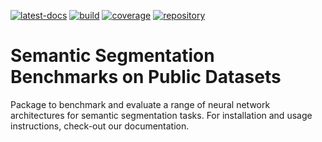 <!--
SPDX-FileCopyrightText: Copyright © 2023 Idiap Research Institute <contact@idiap.ch>

SPDX-License-Identifier: GPL-3.0-or-later
-->

[![latest-docs](https://img.shields.io/badge/docs-latest-orange.svg)](https://www.idiap.ch/software/biosignal/docs/biosignal/software/deepdetect/main/sphinx/index.html)
[![build](https://gitlab.idiap.ch/biosignal/software/deepdetect/badges/main/pipeline.svg)](https://gitlab.idiap.ch/biosignal/software/deepdetect/commits/main)
[![coverage](https://gitlab.idiap.ch/biosignal/software/deepdetect/badges/main/coverage.svg)](https://www.idiap.ch/software/biosignal/docs/biosignal/software/deepdetect/main/coverage/index.html)
[![repository](https://img.shields.io/badge/gitlab-project-0000c0.svg)](https://gitlab.idiap.ch/biosignal/software/deepdetect)

# Semantic Segmentation Benchmarks on Public Datasets

Package to benchmark and evaluate a range of neural network architectures for
semantic segmentation tasks. For installation and usage instructions, check-out
our documentation.
